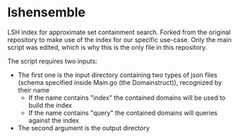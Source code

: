 # lshensemble
LSH index for approximate set containment search. Forked from the original repository to make use of the index for our specific use-case.
Only the main script was edited, which is why this is the only file in this repository.

The script requires two inputs:
* The first one is the input directory containing two types of json files (schema specified inside Main.go (the Domainstruct)), recognized by their name
  * If the name contains "index" the contained domains will be used to build the index
  * If the name contains "query" the contained domains will queries against the index
* The second argument is the output directory
